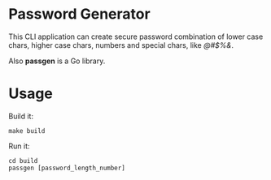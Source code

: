 # Password Generator

This CLI application can create secure password combination of lower case chars, higher case chars, numbers and special chars, like *@#$%&*.

Also **passgen** is a Go library.

# Usage

Build it:

```
make build
```

Run it:

```
cd build
passgen [password_length_number]
```

